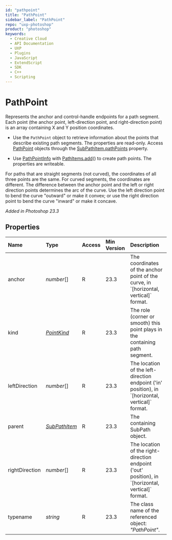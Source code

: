 ```yaml
---
id: "pathpoint"
title: "PathPoint"
sidebar_label: "PathPoint"
repo: "uxp-photoshop"
product: "photoshop"
keywords:
  - Creative Cloud
  - API Documentation
  - UXP
  - Plugins
  - JavaScript
  - ExtendScript
  - SDK
  - C++
  - Scripting
---
```


# PathPoint

Represents the anchor and control-handle endpoints for a path segment. Each point (the anchor point, left-direction
 point, and right-direction point) is an array containing X and Y position coordinates.

 - Use the `PathPoint` object to retrieve information about the points that describe existing path segments. The
properties are read-only. Access [PathPoint](/ps_reference/classes/pathpoint/) objects through the [SubPathItem.pathPoints](/ps_reference/classes/subpathitem/#pathpoints) property.

 - Use [PathPointInfo](/ps_reference/classes/pathpointinfo/) with [PathItems.add](/ps_reference/classes/pathitems/#add)() to create path points. The properties are writeable.

For paths that are straight segments (not curved), the coordinates of all three points are the same. For curved
segments, the coordinates are different. The difference between the anchor point and the left or right
direction points determines the arc of the curve. Use the left direction point to bend the curve "outward" or
make it convex; or use the right direction point to bend the curve "inward" or make it concave.

*Added in Photoshop 23.3*

## Properties

| Name | Type | Access | Min Version | Description |
| :------ | :------ | :------ | :------ | :------ |
| anchor | *number*[] | R | 23.3 | The coordinates of the anchor point of the curve, in &#x60;[horizontal, vertical]&#x60; format. |
| kind | [*PointKind*](/ps_reference/modules/constants/#pointkind) | R | 23.3 | The role (corner or smooth) this point plays in the containing path segment. |
| leftDirection | *number*[] | R | 23.3 | The location of the left-direction endpoint (&#x27;in&#x27; position), in &#x60;[horizontal, vertical]&#x60; format. |
| parent | [*SubPathItem*](/ps_reference/classes/subpathitem/) | R | 23.3 | The containing SubPath object. |
| rightDirection | *number*[] | R | 23.3 | The location of the right-direction endpoint (&#x27;out&#x27; position), in &#x60;[horizontal, vertical]&#x60; format. |
| typename | *string* | R | 23.3 | The class name of the referenced object: *&quot;PathPoint&quot;*. |
